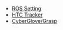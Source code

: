 - [ROS Setting](https://github.com/inmo-jang/ROS_setting/blob/master/ROS_install.md)
- [HTC Tracker](https://github.com/inmo-jang/ROS_setting/blob/master/HTCTracker.md)
- [CyberGlove/Grasp](https://github.com/inmo-jang/ROS_setting/blob/master/CyberGlove.md)
